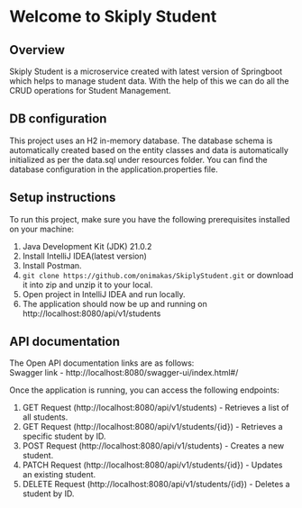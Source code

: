 # Welcome to Skiply Student

## Overview
Skiply Student is a microservice created with latest version of Springboot which helps to manage student data.
With the help of this we can do all the CRUD operations for Student Management.

## DB configuration
This project uses an H2 in-memory database.
The database schema is automatically created based on the entity classes and data is automatically initialized as per the data.sql under resources folder.
You can find the database configuration in the application.properties file.

## Setup instructions
To run this project, make sure you have the following prerequisites installed on your machine:
1. Java Development Kit (JDK) 21.0.2
2. Install IntelliJ IDEA(latest version)
3. Install Postman.
4. `git clone https://github.com/onimakas/SkiplyStudent.git` or download it into zip and unzip it to your local.
5. Open project in IntelliJ IDEA and run locally.
6. The application should now be up and running on http://localhost:8080/api/v1/students

## API documentation
The Open API documentation links are as follows:  
Swagger link -
http://localhost:8080/swagger-ui/index.html#/

Once the application is running, you can access the following endpoints:

1. GET Request (http://localhost:8080/api/v1/students) - Retrieves a list of all students.
2. GET Request (http://localhost:8080/api/v1/students/{id}) - Retrieves a specific student by ID.
3. POST Request (http://localhost:8080/api/v1/students) - Creates a new student.
4. PATCH Request (http://localhost:8080/api/v1/students/{id}) - Updates an existing student.
5. DELETE Request (http://localhost:8080/api/v1/students/{id}) - Deletes a student by ID.
